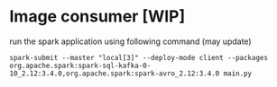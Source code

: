 # Image consumer [WIP]

run the spark application using following command (may update)
```
spark-submit --master "local[3]" --deploy-mode client --packages org.apache.spark:spark-sql-kafka-0-10_2.12:3.4.0,org.apache.spark:spark-avro_2.12:3.4.0 main.py 
```
